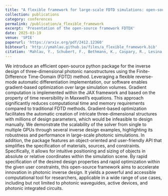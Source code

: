 ```yaml
---
title: "A flexible framework for large-scale FDTD simulations: open-source inverse design for 3D nanostructures"
collection: publications
category: conferences
permalink: /publication/a_flexible_framework
excerpt: 'Presentation of the open-source framework FDTDX'
date: 2025-03-19
venue: 'SPIE'
paperurl: 'https://arxiv.org/pdf/2412.12360'
bibtexurl: 'http://ymahlau.github.io/files/a_flexible_framework.bib'
citation: 'Mahlau, Y., Schubert, F., Bethmann, K., Caspary, R., Lesina, A. C., Munderloh, M., ... & Rosenhahn, B. (2025, March). A flexible framework for large-scale FDTD simulations: open-source inverse design for 3D nanostructures. In Photonic and Phononic Properties of Engineered Nanostructures XV (Vol. 13377, pp. 40-52). SPIE.'
---
```

We introduce an efficient open-source python package for the inverse design of three-dimensional photonic nanostructures using the Finite-Difference Time-Domain (FDTD) method. 
Leveraging a flexible reverse-mode automatic differentiation implementation, our software enables gradient-based optimization over large simulation volumes. 
Gradient computation is implemented within the JAX framework and based on the property of time reversibility in Maxwell’s equations. 
This approach significantly reduces computational time and memory requirements compared to traditional FDTD methods. 
Gradient-based optimization facilitates the automatic creation of intricate three-dimensional structures with millions of design parameters, which would be infeasible to design manually. 
We demonstrate the scalability of the solver from single to multiple GPUs through several inverse design examples, highlighting its robustness and performance in large-scale photonic simulations. 
In addition, the package features an object-oriented and user-friendly API that simplifies the specification of materials, sources, and constraints. 
Specifically, it allows for intuitive positioning and sizing of objects in absolute or relative coordinates within the simulation scene. 
By rapid specification of the desired design properties and rapid optimization within the given user constraints, this open-source framework aims to accelerate innovation in photonic inverse design. 
It yields a powerful and accessible computational tool for researchers, applicable in a wide range of use cases, including but not limited to photonic waveguides, active devices, and photonic integrated circuits.
